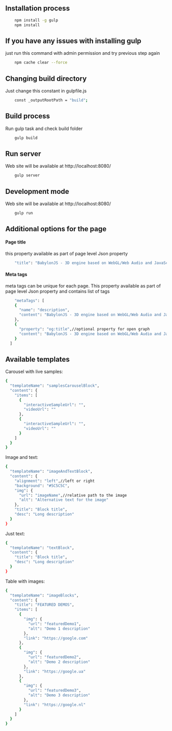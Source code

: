 ## Installation process

```sh
    npm install -g gulp
    npm install
```
## If you have any issues with installing gulp

just run this command with admin permission and try previous step again
```sh
    npm cache clear --force
```

## Changing build directory
Just change this constant in gulpfile.js
```sh
    const _outputRootPath = "build";
```

## Build process
Run gulp task and check build folder
```sh
    gulp build
```
## Run server
Web site will be available at http://localhost:8080/
```sh
    gulp server
```

## Development mode
Web site will be available at http://localhost:8080/
```sh
    gulp run
```

## Additional options for the page
#### Page title
this property available as part of page level Json property
```sh
    "title": "BabylonJS - 3D engine based on WebGL/Web Audio and JavaScript"
```
#### Meta tags
meta tags can be unique for each page. This property available as part of page level Json property and contains list of tags
```sh
    "metaTags": [
    {
      "name": "description",
      "content": "BabylonJS - 3D engine based on WebGL/Web Audio and JavaScript"
    },
    {
      "property": "og:title",//optional property for open graph
      "content": "BabylonJS - 3D engine based on WebGL/Web Audio and JavaScript"
    }
  ]
```
## Available templates
Carousel with live samples:
```sh
{
  "templateName": "samplesCarouselBlock",
  "content": {
    "items": [
      {
        "interactiveSampleUrl": "",
        "videoUrl": ""
      },
      {
        "interactiveSampleUrl": "",
        "videoUrl": ""
      }
    ]
  }
}
```
Image and text:
```sh
{
  "templateName": "imageAndTextBlock",
  "content": {
    "alignment": "left",//left or right
    "background": "#5C5C5C",
    "img": {
      "url": "imageName",//relative path to the image
      "alt": "Alternative text for the image"
    },
    "title": "Block title",
    "desc": "Long description"
  }
}
```
Just text:
```sh
{
  "templateName": "textBlock",
  "content": {
    "title": "Block title",
    "desc": "Long description"
  }
}
 ```
Table with images:
```sh
{
  "templateName": "imageBlocks",
  "content": {
    "title": "FEATURED DEMOS",
    "items": [
      {
        "img": {
          "url": "featuredDemo1",
          "alt": "Demo 1 description"
        },
        "link": "https://google.com"
      },
      {
        "img": {
          "url": "featuredDemo2",
          "alt": "Demo 2 description"
        },
        "link": "https://google.ua"
      },
      {
        "img": {
          "url": "featuredDemo3",
          "alt": "Demo 3 description"
        },
        "link": "https://google.nl"
      }
    ]
  }
}
 ```